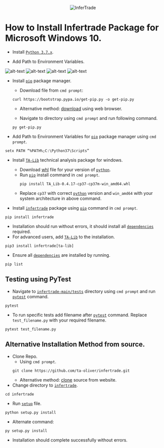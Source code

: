 <p align="center">
  <img src="https://www.infertrade.com/static/media/InferTradeLogo.5c2cc437.svg" alt="InferTrade"/>
</p>




# How to Install Infertrade Package for Microsoft Windows 10.


 
- Install [`Python 3.7.x`](https://www.python.org/).
 
- Add Path to Environment Variables.

 ![alt-text](https://github.com/ta-oliver/infertrade/blob/main/docs/images/run_dialog_box.jpg)
 ![alt-text](https://github.com/ta-oliver/infertrade/blob/main/docs/images/2%20environment_variables.jpg)
 ![alt-text](https://github.com/ta-oliver/infertrade/blob/main/docs/images/3edit_environment_variables.jpg)
 ![alt-text](https://github.com/ta-oliver/infertrade/blob/main/docs/images/4add_path.jpg)
 
- Install [`pip`](https://pip.pypa.io/en/stable/) package manager. 
 
  - Download file from  `cmd prompt`:
  ```
  curl https://bootstrap.pypa.io/get-pip.py -o get-pip.py
  ```
  - Alternative method: [download](https://bootstrap.pypa.io/get-pip.py) using web browser.
  
  - Navigate to directory using `cmd prompt` and run following command.
  ```
  py get-pip.py
  ```
- Add Path to Environment Variables for [`pip`](https://pip.pypa.io/en/stable/) package manager using `cmd prompt`.
```
setx PATH “%PATH%;C:\Python37\Scripts”
```
- Install [`TA-Lib`](https://www.ta-lib.org/) technical analysis package for windows.
    - Download [whl](https://www.lfd.uci.edu/~gohlke/pythonlibs/#ta-lib) file for your version of [`python`](https://www.python.org/).
    - Run [`pip`](https://pip.pypa.io/en/stable/) install command in `cmd prompt`.
        ```
        pip install TA_Lib-0.4.17-cp37-cp37m-win_amd64.whl
        ```
    - Replace `cp37` with correct [`python`](https://www.python.org/) version and `win_amd64` with your system architecture in above command.
 
- Install [`infertrade`](https://github.com/ta-oliver/infertrade) package using [`pip`](https://pip.pypa.io/en/stable/) command in `cmd prompt`.
 ```
 pip install infertrade
 ```
- Installation should run without errors, it should install all [`dependencies`](https://github.com/ta-oliver/infertrade/blob/holderfolyf-patch-1/requirements.txt) required.
- For advanced users, add [`TA-Lib`](https://www.ta-lib.org/) to the installation.
```
pip3 install infertrade[ta-lib]
```
- Ensure all [`dependencies`](https://github.com/ta-oliver/infertrade/blob/holderfolyf-patch-1/requirements.txt) are installed by running.
 ```
 pip list
 ```
## Testing using PyTest

  - Navigate to [`infertrade-main/tests`](https://github.com/ta-oliver/infertrade/tree/main/tests) directory using `cmd prompt`  and run [`pytest`](https://pytest.org/en/stable/) command.
  ```
  pytest
  ```
  - To run specific tests add filename after [`pytest`](https://pytest.org/en/stable/) command. Replace `test_filename.py` with your required filename.
  ```
  pytest test_filename.py
  ```
 
## Alternative Installation Method from source.
 
- Clone Repo. 
  - Using `cmd prompt`.
  ```
  git clone https://github.com/ta-oliver/infertrade.git
  ```
  - Alternative method: [clone](https://github.com/ta-oliver/infertrade/tree/main) source from website.
- Change directory to [`infertrade`](https://github.com/ta-oliver/infertrade).
 
 ```
 cd infertrade
 ```
- Run [`setup`](https://github.com/ta-oliver/infertrade/blob/main/setup.py) file.
 ```
 python setup.py install
 ```
- Alternate command:
 ```
 py setup.py install
 ```
- Installation should complete successfully without errors.
